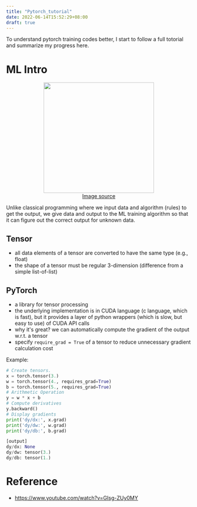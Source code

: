 ```yaml
---
title: "Pytorch_tutorial"
date: 2022-06-14T15:52:29+08:00
draft: true
---
```


To understand pytorch training codes better, I start to follow a full totorial and summarize my progress here. 


# ML Intro
<p align="center">
    <img src="/posts/2022-06-14-16-23-53.png" width="300" /> <br>
    <a href="https://jovian.ai/aakashns/machine-learning-intro">Image source</a> 
</p>

Unlike classical programming where we input data and algorithm (rules) to get the output, we give data and output to the ML training algorithm so that it can figure out the correct output for unknown data. 

## Tensor
- all data elements of a tensor are converted to have the same type (e.g., float)
- the shape of a tensor must be regular 3-dimension (difference from a simple list-of-list)

## PyTorch
- a library for tensor processing 
- the underlying implementation is in CUDA language (c language, which is fast), but it provides a layer of python wrappers (which is slow, but easy to use) of CUDA API calls
- why it's great? we can automatically compute the gradient of the output w.r.t. a tensor
- specify ```require_grad = True``` of a tensor to reduce unnecessary gradient calculation cost  

Example:
```python
# Create tensors.
x = torch.tensor(3.)
w = torch.tensor(4., requires_grad=True)
b = torch.tensor(5., requires_grad=True)
# Arithmetic Operation
y = w * x + b
# Compute derivatives
y.backward()
# Display gradients
print('dy/dx:', x.grad)
print('dy/dw:', w.grad)
print('dy/db:', b.grad)

[output]
dy/dx: None
dy/dw: tensor(3.)
dy/db: tensor(1.)
```



# Reference
- https://www.youtube.com/watch?v=GIsg-ZUy0MY
